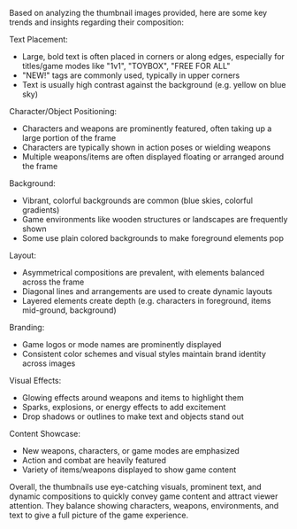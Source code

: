 Based on analyzing the thumbnail images provided, here are some key trends and insights regarding their composition:

Text Placement:
- Large, bold text is often placed in corners or along edges, especially for titles/game modes like "1v1", "TOYBOX", "FREE FOR ALL"
- "NEW!" tags are commonly used, typically in upper corners
- Text is usually high contrast against the background (e.g. yellow on blue sky)

Character/Object Positioning:
- Characters and weapons are prominently featured, often taking up a large portion of the frame
- Characters are typically shown in action poses or wielding weapons
- Multiple weapons/items are often displayed floating or arranged around the frame

Background:
- Vibrant, colorful backgrounds are common (blue skies, colorful gradients)
- Game environments like wooden structures or landscapes are frequently shown
- Some use plain colored backgrounds to make foreground elements pop

Layout:
- Asymmetrical compositions are prevalent, with elements balanced across the frame
- Diagonal lines and arrangements are used to create dynamic layouts
- Layered elements create depth (e.g. characters in foreground, items mid-ground, background)

Branding:
- Game logos or mode names are prominently displayed
- Consistent color schemes and visual styles maintain brand identity across images

Visual Effects:
- Glowing effects around weapons and items to highlight them
- Sparks, explosions, or energy effects to add excitement
- Drop shadows or outlines to make text and objects stand out

Content Showcase:
- New weapons, characters, or game modes are emphasized
- Action and combat are heavily featured
- Variety of items/weapons displayed to show game content

Overall, the thumbnails use eye-catching visuals, prominent text, and dynamic compositions to quickly convey game content and attract viewer attention. They balance showing characters, weapons, environments, and text to give a full picture of the game experience.